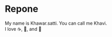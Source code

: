 # Repone
My name is Khawar.satti.  You can call me Khavi.  
I love :coffee:, :pizza:, and :dancers:
